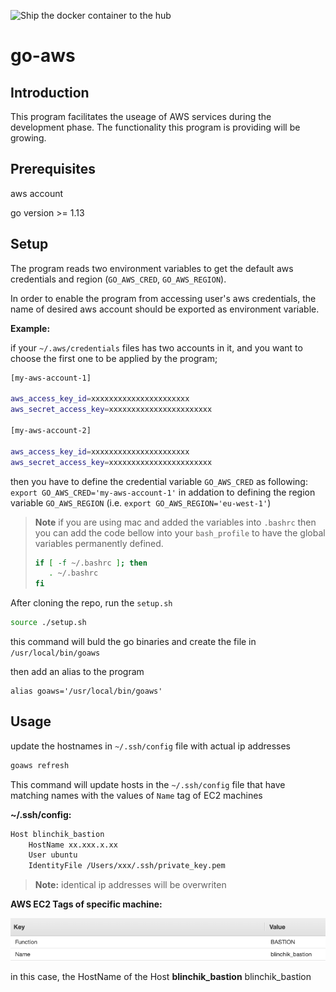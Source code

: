 ![Ship the docker container to the hub](https://hub.docker.com/repository/docker/devblinchik/go-aws/general)
# go-aws

## Introduction

This program facilitates the useage of AWS services during the development phase. The functionality this program is providing will be growing.

## Prerequisites

aws account

go version >= 1.13

## Setup

The program reads two environment variables to get the default aws credentials and region (`GO_AWS_CRED`, `GO_AWS_REGION`).

In order to enable the program from accessing user's aws credentials, the name of desired aws account should be exported as environment variable.


**Example:**

if your `~/.aws/credentials` files has two accounts in it, and you want to choose the first one to be applied by the program;

```bash
[my-aws-account-1]
  
aws_access_key_id=xxxxxxxxxxxxxxxxxxxxxx
aws_secret_access_key=xxxxxxxxxxxxxxxxxxxxxxx

[my-aws-account-2]
  
aws_access_key_id=xxxxxxxxxxxxxxxxxxxxxx
aws_secret_access_key=xxxxxxxxxxxxxxxxxxxxxxx
```

then you have to define the credential variable `GO_AWS_CRED` as following: `export GO_AWS_CRED='my-aws-account-1'` in addation to defining the region variable `GO_AWS_REGION` (i.e. `export GO_AWS_REGION='eu-west-1'`)  

> **Note** if you are using mac and added the variables into `.bashrc` then you can add the code bellow into your `bash_profile` to have the global variables permanently defined.
>
>```bash
>if [ -f ~/.bashrc ]; then
>    . ~/.bashrc
>fi
>```

After cloning the repo, run the `setup.sh`

```bash
source ./setup.sh
```

this command will buld the go binaries and create the file in `/usr/local/bin/goaws`

then add an alias to the program

```
alias goaws='/usr/local/bin/goaws'
```

## Usage

update the hostnames in `~/.ssh/config` file with actual ip addresses

```bash
goaws refresh
```

This command will update hosts in the `~/.ssh/config` file that have matching names with the values of `Name` tag of EC2 machines 

**~/.ssh/config:**

```bash
Host blinchik_bastion
    HostName xx.xxx.x.xx
    User ubuntu
    IdentityFile /Users/xxx/.ssh/private_key.pem
```
> **Note:** identical ip addresses will be overwriten


**AWS EC2 Tags of specific machine:**

![pic](./docu-assets/aws_ec2_tags.png)

in this case, the HostName of the Host **blinchik_bastion**
blinchik_bastion

